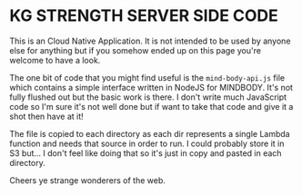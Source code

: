 # KG STRENGTH SERVER SIDE CODE

This is an Cloud Native Application. It is not intended to be used by anyone else for anything but if you somehow ended up on this page you're welcome to have a look.

The one bit of code that you might find useful is the `mind-body-api.js` file which contains a simple interface written in NodeJS for MINDBODY. It's not fully flushed out but the basic work is there. I don't write much JavaScript code so I'm sure it's not well done but if want to take that code and give it a shot then have at it!

The file is copied to each directory as each dir represents a single Lambda function and needs that source in order to run. I could probably store it in S3 but... I don't feel like doing that so it's just in copy and pasted in each directory. 

Cheers ye strange wonderers of the web. 

